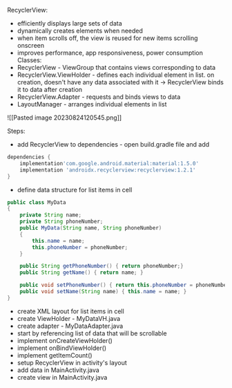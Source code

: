 RecyclerView:
- efficiently displays large sets of data
- dynamically creates elements when needed
- when item scrolls off, the view is reused for new items scrolling onscreen
- improves performance, app responsiveness, power consumption
Classes:
- RecyclerView - ViewGroup that contains views corresponding to data
- RecyclerView.ViewHolder - defines each individual element in list. on creation, doesn't have any data associated with it -> RecyclerView binds it to data after creation
- RecyclerView.Adapter - requests and binds views to data
- LayoutManager - arranges individual elements in list

![[Pasted image 20230824120545.png]]

Steps:
- add RecyclerView to dependencies - open build.gradle file and add
```Groovy
dependencies {
	implementation'com.google.android.material:material:1.5.0'
	implementation 'androidx.recyclerview:recyclerview:1.2.1'
}
```
- define data structure for list items in cell
```java
public class MyData
{
	private String name;
	private String phoneNumber;
	public MyData(String name, String phoneNumber)
	{
		this.name = name;
		this.phoneNumber = phoneNumber;
	}

	public String getPhoneNumber() { return phoneNumber;}
	public String getName() { return name; }

	public void setPhoneNumber() { return this.phoneNumber = phoneNumber; }
	public void setName(String name) { this.name = name; }
}
```
- create XML layout for list items in cell
- create ViewHolder - MyDataVH.java
- create adapter - MyDataAdapter.java
- start by referencing list of data that will be scrollable
- implement onCreateViewHolder()
- implement onBindViewHolder()
- implement getItemCount()
- setup RecyclerView in activity's layout
- add data in MainActivity.java
- create view in MainActivity.java
